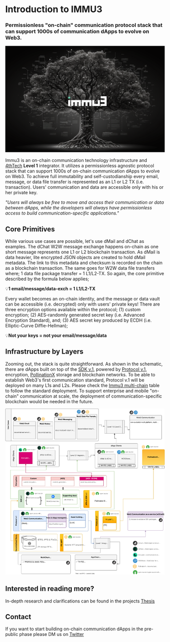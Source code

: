 # Introduction to IMMU3

### Permissionless "on-chain" communication protocol stack that can support 1000s of communication dApps to evolve on Web3. ### 

![immu3 creative](https://github.com/immu3-io/static-assets/blob/323c63bb25f4e923589422c156895c0fe3f30153/image/immu3_creative.png)

Immu3 is an on-chain communication technology infrastructure and [4thTech](https://github.com/4thtech) **Level 1** integrator. It utilizes a permissionless agnostic protocol stack that can support 1000s of on-chain communication dApps to evolve on Web3. To achieve full immutability and self-custodianship every email, message, or data file transfer is represented as an L1 or L2 TX (i.e. transaction). Users' communication and data are accessible only with his or her private key.

_"Users will always be free to move and access their communication or data between dApps, while the developers will always have permissionless access to build communication-specific applications."_

## Core Primitives

While various use cases are possible, let's use dMail and dChat as examples. The dChat W2W message exchange happens on-chain as one short message represents one L1 or L2 blockchain transaction. As dMail is data heavier, lite encrypted JSON objects are created to hold dMail metadata. The link to this metadata and checksum is recorded on the chain as a blockchain transaction. The same goes for W2W data file transfers where; 1 data file package transfer = 1 L1/L2-TX. So again, the core primitive described by the formula below applies; 

💡**1 email/message/data-exch = 1 L1/L2-TX**

Every wallet becomes an on-chain identity, and the message or data vault can be accessible (i.e. decrypted) only with users' private keys! There are three encryption options available within the protocol; (1) custom encryption; (2) AES-randomly generated secret key (i.e. Advanced Encryption Standard), and; (3) AES secret key produced by ECDH (i.e. Elliptic-Curve Diffie-Hellman); 

💡**Not your keys = not your email/message/data**

## Infrastructure by Layers

Zooming out, the stack is quite straightforward. As shown in the schematic, there are dApps built on top of the [SDK v.1](https://github.com/4thtech/4thtech-sdk-js), powered by [Protocol v.1](https://github.com/4thtech/smart-contracts), encryption, [PollinationX](https://github.com/pollinationx/) storage and blockchain networks. To be able to establish Web3's first communication standard, Protocol v.1 will be deployed on many L1s and L2s. Please check the [Immu3 multi-chain](https://wiki.immu3.io/infrastructure/protocol-v.1/multi-chain) table to follow the standard deployment. To support enterprise and mobile "on-chain" communication at scale, the deployment of communication-specific blockchain would be needed in the future.

![immu3 by layers](https://github.com/immu3-io/static-assets/blob/b90554bcca1a4d7696079beb1a0cab5265129afa/image/infrastructural-layer-schematic-immu3.svg)

## Interested in reading more?

In-depth research and clarifications can be found in
the projects [Thesis](https://bit.ly/immu3-thesis)

## Contact

If you want to start building on-chain communication dApps in the pre-public phase please DM us on [Twitter](https://twitter.com/immu3_io)
